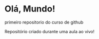 # Olá, Mundo!
 primeiro repositorio do curso de github

Repositório criado durante uma aula ao vivo!